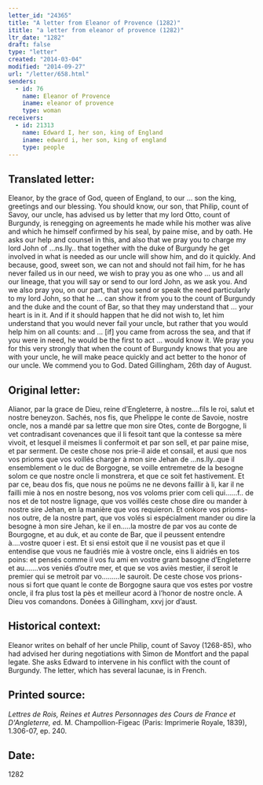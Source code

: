 ```yaml
---
letter_id: "24365"
title: "A letter from Eleanor of Provence (1282)"
ititle: "a letter from eleanor of provence (1282)"
ltr_date: "1282"
draft: false
type: "letter"
created: "2014-03-04"
modified: "2014-09-27"
url: "/letter/658.html"
senders:
  - id: 76
    name: Eleanor of Provence
    iname: eleanor of provence
    type: woman
receivers:
  - id: 21313
    name: Edward I, her son, king of England
    iname: edward i, her son, king of england
    type: people
---
```

<h2> Translated letter:</h2>Eleanor, by the grace of God, queen of England, to our ... son the king, greetings and our blessing.
You should know, our son, that Philip, count of Savoy, our uncle, has advised us by letter that my lord Otto, count of Burgundy, is renegging on agreements he made while his mother was alive and which he himself confirmed by his seal, by paine mise, and by oath.  He asks our help and counsel in this, and also that we pray you to charge my lord John of ...ns.lly.. that together with the duke of Burgundy he get involved in what is needed as our uncle will show him, and do it quickly.  And because, good, sweet son, we can not and should not fail him, for he has never failed us in our need, we wish to pray you as one who ... us and all our lineage, that you will say or send to our lord John, as we ask you.  And we also pray you, on our part, that you send or speak the need particularly to my lord John, so that he ... can show it from you to the count of Burgundy and the duke and the count of Bar, so that they may understand that ... your heart is in it.  And if it should happen that he did not wish to, let him understand that you would never fail your uncle, but rather that you would help him on all counts:  and ... [if] you came from across the sea, and that if you were in need, he would be the first to act ... would know it.  We pray you for this very strongly that when the count of Burgundy knows that you are with your uncle, he will make peace quickly and act better to the honor of our uncle.  We commend you to God.
Dated Gillingham, 26th day of August.
<h2 class="mt-4"> Original letter:</h2>Alianor, par la grace de Dieu, reine d’Engleterre, à nostre....fils le roi, salut et nostre beneyzon. Sachés, nos fis, que Phelippe le conte de Savoie, nostre oncle, nos a mandé par sa lettre que mon sire Otes, conte de Borgogne, li vet contradisant covenances que il li fesoit tant que la contesse sa mère vivoit, et lesquel il meismes li confermoit et par son sell, et par paine mise, et par serment. De ceste chose nos prie-il aide et consail, et ausi que nos vos prioms que vos voillés charger à mon sire Jehan de ...ns.lly..que il ensemblement o le duc de Borgogne, se voille entremetre de la besogne solom ce que nostre oncle li monstrera, et que ce soit fet hastivement. Et par ce, beau dos fis, que nous ne poüms ne ne devons faillir à li, kar il ne failli mie à nos en nostre besong, nos vos voloms prier com celi qui......f.. de nos et de tot nostre lignage, que vos voillés ceste chose dire ou mander à nostre sire Jehan, en la manière que vos requieron. Et onkore vos prioms-nos outre, de la nostre part, que vos volés si espécialment mander ou dire la besogne à mon sire Jehan, ke il en.....la mostre de par vos au conte de Bourgogne, et au duk, et au conte de Bar, que il peussent entendre à....vostre quoer i est. Et si ensi estoit que il ne vousist pas et que il entendise que vous ne faudriés mie à vostre oncle, eins li aidriés en tos poins: et pensés comme il vos fu ami en vostre grant basogne d’Engleterre et au.......vos veniés d’outre mer, et que se vos aviès mestier, il seroit le premier qui se metroit par vo.........le sauroit. De ceste chose vos prions-nous si fort que quant le conte de Borgogne saura que vos estes por vostre oncle, il fra plus tost la pès et meilleur acord à l’honor de nostre oncle. A Dieu vos comandons. Donées à Gillingham, xxvj jor d’aust.
<h2 class="mt-4"> Historical context:</h2>Eleanor writes on behalf of her uncle Philip, count of Savoy (1268-85), who had advised her during negotiations with Simon de Montfort and the papal legate.  She asks Edward to intervene in his conflict with the count of Burgundy.  The letter, which has several lacunae, is in French.
<h2 class="mt-4"> Printed source:</h2><p><em>Lettres de Rois, Reines et Autres Personnages des Cours de France et D'Angleterre, e</em>d. M. Champollion-Figeac (Paris: Imprimerie Royale, 1839), 1.306-07, ep. 240.</p><h2 class="mt-4"> Date:</h2>1282